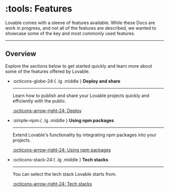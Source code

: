 # :tools: Features

Lovable comes with a sleeve of features available. While these Docs are work in progress, and not all of the features are described, we wanted to showcase some of the key and most commonly used features.

---

## Overview
Explore the sections below to get started quickly and learn more about some of the features offered by Lovable.

<div class="grid cards" markdown>

-   :octicons-globe-24:{ .lg .middle } **Deploy and share**

    ---

    Learn how to publish and share your Lovable projects quickly and efficiently with the public.

    [:octicons-arrow-right-24: Deploy](deploy.md)


-   :simple-npm:{ .lg .middle } **Using npm packages**

    ---

    Extend Lovable's functionality by integrating npm packages into your projects.

    [:octicons-arrow-right-24: Using npm packages](npm-packages.md)

-   :octicons-stack-24:{ .lg .middle } **Tech stacks**

    ---

    You can select the tech stack Lovable starts from.

    [:octicons-arrow-right-24: Tech stacks](techstacks.md)

</div>
